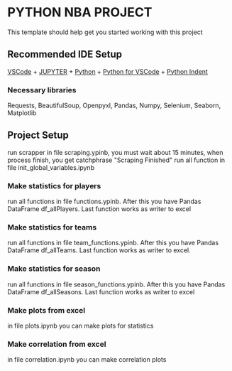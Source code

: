 # PYTHON NBA PROJECT

This template should help get you started working with this project

## Recommended IDE Setup

[VSCode](https://code.visualstudio.com/) + [JUPYTER](https://marketplace.visualstudio.com/items?itemName=ms-toolsai.jupyter) + [Python](https://marketplace.visualstudio.com/items?itemName=ms-python.python) + [Python for VSCode](https://marketplace.visualstudio.com/items?itemName=tht13.python) + [Python Indent](https://marketplace.visualstudio.com/items?itemName=KevinRose.vsc-python-indent)

### Necessary libraries

Requests, BeautifulSoup, Openpyxl, Pandas, Numpy, Selenium, Seaborn, Matplotlib

## Project Setup

run scrapper in file scraping.ypinb, you must wait about 15 minutes, when process finish, you get catchphrase "Scraping Finished" 
run all function in file init_global_variables.ipynb

### Make statistics for players

run all functions in file functions.ypinb. After this you have Pandas DataFrame df_allPlayers. Last function works as writer to excel

### Make statistics for teams

run all functions in file team_functions.ypinb. After this you have Pandas DataFrame df_allTeams. Last function works as writer to excel. 

### Make statistics for season

run all functions in file season_functions.ypinb. After this you have Pandas DataFrame df_allSeasons. Last function works as writer to excel

### Make plots from excel

in file plots.ipynb you can make plots for statistics

### Make correlation from excel

in file correlation.ipynb you can make correlation plots 
